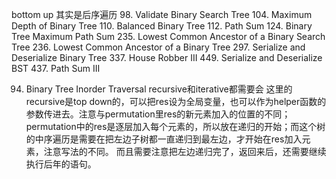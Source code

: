 bottom up 其实是后序遍历
98. Validate Binary Search Tree
104. Maximum Depth of Binary Tree
110. Balanced Binary Tree
112. Path Sum
124. Binary Tree Maximum Path Sum
235. Lowest Common Ancestor of a Binary Search Tree
236. Lowest Common Ancestor of a Binary Tree
297. Serialize and Deserialize Binary Tree
337. House Robber III
449. Serialize and Deserialize BST
437. Path Sum III

94. Binary Tree Inorder Traversal 
recursive和iterative都需要会
这里的recursive是top down的，可以把res设为全局变量，也可以作为helper函数的参数传进去。注意与permutation里res的新元素加入的位置的不同；permutation中的res是逐层加入每个元素的，所以放在递归的开始；而这个树的中序遍历是需要在把左边子树都一直递归到最左边，才开始在res加入元素，注意写法的不同。
而且需要注意把左边递归完了，返回来后，还需要继续执行后年的语句。
